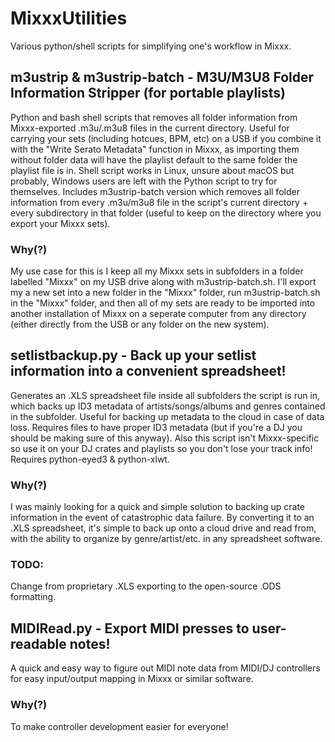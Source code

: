 # MixxxUtilities
Various python/shell scripts for simplifying one's workflow in Mixxx. 

## m3ustrip & m3ustrip-batch - M3U/M3U8 Folder Information Stripper (for portable playlists)
Python and bash shell scripts that removes all folder information from Mixxx-exported .m3u/.m3u8 files in the current directory. Useful for carrying your sets (including hotcues, BPM, etc) on a USB if you combine it with the "Write Serato Metadata" function in Mixxx, as importing them without folder data will have the playlist default to the same folder the playlist file is in. Shell script works in Linux, unsure about macOS but probably, Windows users are left with the Python script to try for themselves. Includes m3ustrip-batch version which removes all folder information from every .m3u/m3u8 file in the script's current directory + every subdirectory in that folder (useful to keep on the directory where you export your Mixxx sets).

### Why(?)
My use case for this is I keep all my Mixxx sets in subfolders in a folder labelled "Mixxx" on my USB drive along with m3ustrip-batch.sh. I'll export my a new set into a new folder in the "Mixxx" folder, run m3ustrip-batch.sh in the "Mixxx" folder, and then all of my sets are ready to be imported into another installation of Mixxx on a seperate computer from any directory (either directly from the USB or any folder on the new system).

## setlistbackup.py - Back up your setlist information into a convenient spreadsheet!
Generates an .XLS spreadsheet file inside all subfolders the script is run in, which backs up ID3 metadata of artists/songs/albums and genres contained in the subfolder. Useful for backing up metadata to the cloud in case of data loss. Requires files to have proper ID3 metadata (but if you're a DJ you should be making sure of this anyway). Also this script isn't Mixxx-specific so use it on your DJ crates and playlists so you don't lose your track info! Requires python-eyed3 & python-xlwt.

### Why(?)
I was mainly looking for a quick and simple solution to backing up crate information in the event of catastrophic data failure. By converting it to an .XLS spreadsheet, it's simple to back up onto a cloud drive and read from, with the ability to organize by genre/artist/etc. in any spreadsheet software. 

### TODO:
Change from proprietary .XLS exporting to the open-source .ODS formatting.

## MIDIRead.py - Export MIDI presses to user-readable notes!

A quick and easy way to figure out MIDI note data from MIDI/DJ controllers for easy input/output mapping in Mixxx or similar software.

### Why(?)
To make controller development easier for everyone! 
